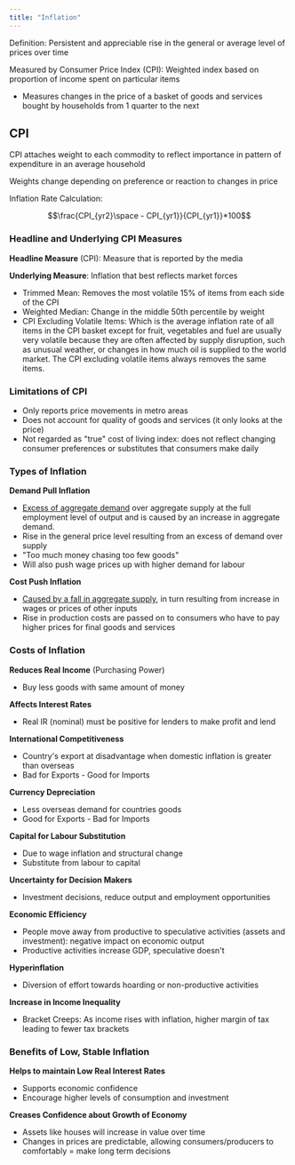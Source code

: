 ```yaml
---
title: "Inflation"
---
```


Definition: Persistent and appreciable rise in the general or average level of prices over time

Measured by Consumer Price Index (CPI): Weighted index based on proportion of income spent on particular items
- Measures changes in the price of a basket of goods and services bought by households from 1 quarter to the next


## CPI

CPI attaches weight to each commodity to reflect importance in pattern of expenditure in an average household

Weights change depending on preference or reaction to changes in price

Inflation Rate Calculation:

$$\frac{CPI_{yr2}\space - CPI_{yr1}}{CPI_{yr1}}*100$$

### Headline and Underlying CPI Measures

**Headline Measure** (CPI): Measure that is reported by the media

**Underlying Measure**: Inflation that best reflects market forces
- Trimmed Mean: Removes the most volatile 15% of items from each side of the CPI
- Weighted Median: Change in the middle 50th percentile by weight
- CPI Excluding Volatile Items: Which is the average inflation rate of all items in the CPI basket except for fruit, vegetables and fuel are usually very volatile because they are often affected by supply disruption, such as unusual weather, or changes in how much oil is supplied to the world market. The CPI excluding volatile items always removes the same items.

### Limitations of CPI

- Only reports price movements in metro areas
- Does not account for quality of goods and services (it only looks at the price)
- Not regarded as "true" cost of living index: does not reflect changing consumer preferences or substitutes that consumers make daily

### Types of Inflation

**Demand Pull Inflation**
- <u>Excess of aggregate demand</u> over aggregate supply at the full employment level of output and is caused by an increase in aggregate demand.
- Rise in the general price level resulting from an excess of demand over supply
- "Too much money chasing too few goods"
- Will also push wage prices up with higher demand for labour

**Cost Push Inflation**
- <u>Caused by a fall in aggregate supply</u>, in turn resulting from increase in wages or prices of other inputs
- Rise in production costs are passed on to consumers who have to pay higher prices for final goods and services


### Costs of Inflation

**Reduces Real Income** (Purchasing Power)
- Buy less goods with same amount of money

**Affects Interest Rates**
- Real IR (nominal) must be positive for lenders to make profit and lend

**International Competitiveness**
- Country's export at disadvantage when domestic inflation is greater than overseas
- Bad for Exports - Good for Imports

**Currency Depreciation**
- Less overseas demand for countries goods
- Good for Exports - Bad for Imports

**Capital for Labour Substitution**
- Due to wage inflation and structural change
- Substitute from labour to capital

**Uncertainty for Decision Makers**
- Investment decisions, reduce output and employment opportunities

**Economic Efficiency**
- People move away from productive to speculative activities (assets and investment): negative impact on economic output
- Productive activities increase GDP, speculative doesn't

**Hyperinflation**
- Diversion of effort towards hoarding or non-productive activities

**Increase in Income Inequality**
- Bracket Creeps: As income rises with inflation, higher margin of tax leading to fewer tax brackets

### Benefits of Low, Stable Inflation

**Helps to maintain Low Real Interest Rates**
- Supports economic confidence
- Encourage higher levels of consumption and investment

**Creases Confidence about Growth of Economy**
- Assets like houses will increase in value over time
- Changes in prices are predictable, allowing consumers/producers to comfortably = make long term decisions